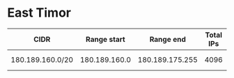 # East Timor

CIDR               | Range start     | Range end       | Total IPs  | Assign date | Owner
------------------ | --------------- | --------------- | ---------- | ----------- | -----
180.189.160.0/20   | 180.189.160.0   | 180.189.175.255 | 4096       | 2009-09-22  | 
